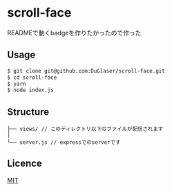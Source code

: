 # scroll-face
READMEで動くbadgeを作りたかったので作った

## Usage

```zsh
$ git clone git@github.com:DuGlaser/scroll-face.git
$ cd scroll-face
$ yarn
$ node index.js
```

## Structure
```
├── views/ // このディレクトリ以下のファイルが配信されます
│   
└── server.js // expressでのserverです
```

## Licence

[MIT](https://github.com/DuGlaser/scroll-face/blob/master/LICENSE)
